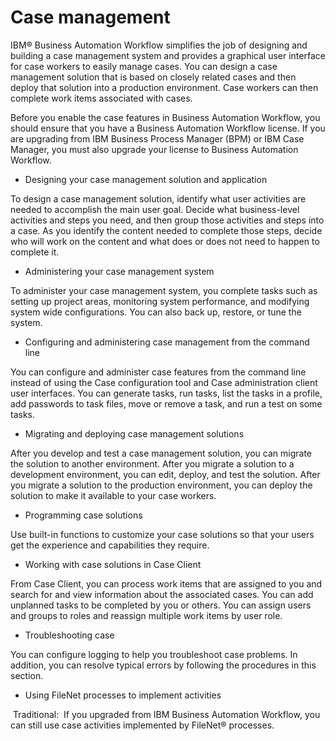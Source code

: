 # Case management

IBM® Business Automation
Workflow simplifies the job of designing
and building a case management system and provides a graphical user interface for case workers to
easily manage cases. You can design a case management solution that is based on closely related
cases and then deploy that solution into a production environment. Case workers can then complete
work items associated with cases.

Before you enable the case features in Business Automation Workflow, you should ensure that you
have a Business Automation Workflow license. If
you are upgrading from IBM Business Process Manager
 (BPM) or IBM Case
Manager, you must also
upgrade your license to Business Automation Workflow.

- Designing your case management solution and application

To design a case management solution, identify what user activities are needed to accomplish the main user goal. Decide what business-level activities and steps you need, and then group those activities and steps into a case. As you identify the content needed to complete those steps, decide who will work on the content and what does or does not need to happen to complete it.
- Administering your case management system

To administer your case management system, you complete tasks such as setting up project areas, monitoring system performance, and modifying system wide configurations. You can also back up, restore, or tune the system.
- Configuring and administering case management from the command line

You can configure and administer case features from the command line instead of using the Case configuration tool and Case administration client user interfaces. You can generate tasks, run tasks, list the tasks in a profile, add passwords to task files, move or remove a task, and run a test on some tasks.
- Migrating and deploying case management solutions

After you develop and test a case management solution, you can migrate the solution to another environment. After you migrate a solution to a development environment, you can edit, deploy, and test the solution. After you migrate a solution to the production environment, you can deploy the solution to make it available to your case workers.
- Programming case solutions

Use built-in functions to customize your case solutions so that your users get the experience and capabilities they require.
- Working with case solutions in Case Client

From Case Client, you can process work items that are assigned to you and search for and view information about the associated cases. You can add unplanned tasks to be completed by you or others. You can assign users and groups to roles and reassign multiple work items by user role.
- Troubleshooting case

You can configure logging to help you troubleshoot case problems. In addition, you can resolve typical errors by following the procedures in this section.
- Using FileNet processes to implement activities

 Traditional:  If you upgraded from IBM Business Automation Workflow, you can still use case activities implemented by  FileNet®  processes.